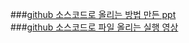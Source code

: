 ###[github 소스코드로 올리는 방법 만든 ppt](https://www.canva.com/design/DAFvPmStsCI/cBO4v45eb89npMEg7qsFoQ/edit) <br>
###[github 소스코드로 파일 올리는 실행 영상](https://www.youtube.com/watch?v=ah_3dDTJiFE&t=2s)
